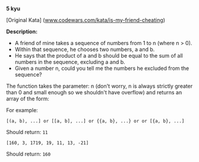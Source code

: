 **5 kyu**

[Original Kata] (www.codewars.com/kata/is-my-friend-cheating)

**Description:**

* A friend of mine takes a sequence of numbers from 1 to n (where n > 0).
* Within that sequence, he chooses two numbers, a and b.
* He says that the product of a and b should be equal to the sum of all numbers in the sequence, excluding a and b.
* Given a number n, could you tell me the numbers he excluded from the sequence?

The function takes the parameter: n (don't worry, n is always strictly greater than 0 and small enough so we shouldn't have overflow) and returns an array of the form:

For example:

`[(a, b), ...] or [[a, b], ...] or {{a, b}, ...} or or [{a, b}, ...]`

Should return: `11`

`[160, 3, 1719, 19, 11, 13, -21]`

Should return: `160`
